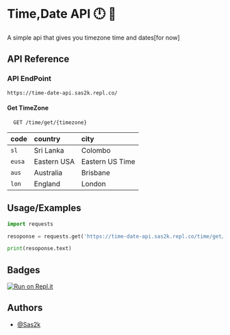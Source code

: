 
# Time,Date API 🕛 📅

A simple api that gives you timezone time and dates[for now]


## API Reference

### API EndPoint

```http
https://time-date-api.sas2k.repl.co/
```

#### Get TimeZone

```http
  GET /time/get/{timezone}
```

| code      |    country    | city                       |
| :-------- | :-------      | :------------------------- |
| `sl`      |  Sri Lanka    |   Colombo                  |
| `eusa`    |  Eastern USA  |   Eastern US Time          |
| `aus`     |  Australia    |   Brisbane                 |
| `lon`     |  England      |   London                   |


## Usage/Examples

```python
import requests

resoponse = requests.get('https://time-date-api.sas2k.repl.co/time/get/sl')

print(resoponse.text)
```


## Badges

[![Run on Repl.it](https://repl.it/badge/github/Sas2k/Time-Date-API)](https://repl.it/github/Sas2k/Time-Date-API)


## Authors

- [@Sas2k](https://www.github.com/Sas2k)

